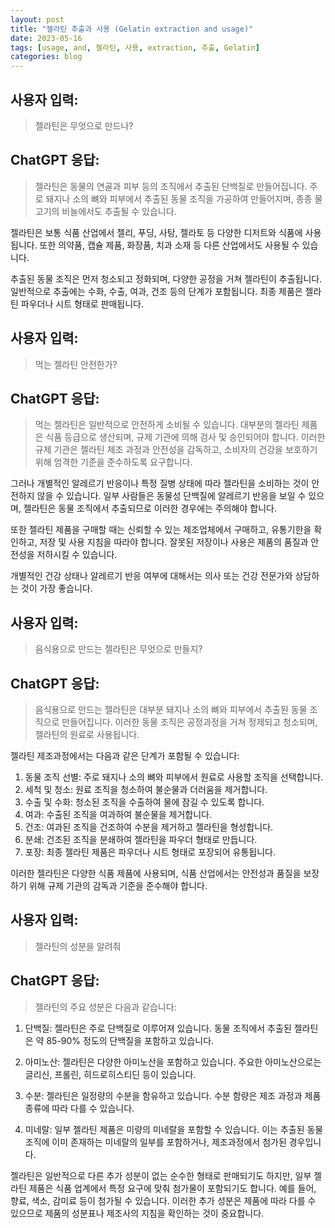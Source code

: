 ```yaml
---
layout: post
title: "젤라틴 추출과 사용 (Gelatin extraction and usage)"
date: 2023-05-16
tags: [usage, and, 젤라틴, 사용, extraction, 추출, Gelatin]
categories: blog
---
```


## 사용자 입력:
> 젤라틴은 무엇으로 만드나?

## ChatGPT 응답:
> 젤라틴은 동물의 연골과 피부 등의 조직에서 추출된 단백질로 만들어집니다. 주로 돼지나 소의 뼈와 피부에서 추출된 동물 조직을 가공하여 만들어지며, 종종 물고기의 비늘에서도 추출될 수 있습니다.

젤라틴은 보통 식품 산업에서 젤리, 푸딩, 사탕, 젤라토 등 다양한 디저트와 식품에 사용됩니다. 또한 의약품, 캡슐 제품, 화장품, 치과 소재 등 다른 산업에서도 사용될 수 있습니다.

추출된 동물 조직은 먼저 청소되고 정화되며, 다양한 공정을 거쳐 젤라틴이 추출됩니다. 일반적으로 추출에는 수화, 수출, 여과, 건조 등의 단계가 포함됩니다. 최종 제품은 젤라틴 파우더나 시트 형태로 판매됩니다.

## 사용자 입력:
> 먹는 젤라틴 안전한가?

## ChatGPT 응답:
> 먹는 젤라틴은 일반적으로 안전하게 소비될 수 있습니다. 대부분의 젤라틴 제품은 식품 등급으로 생산되며, 규제 기관에 의해 검사 및 승인되어야 합니다. 이러한 규제 기관은 젤라틴 제조 과정과 안전성을 감독하고, 소비자의 건강을 보호하기 위해 엄격한 기준을 준수하도록 요구합니다.

그러나 개별적인 알레르기 반응이나 특정 질병 상태에 따라 젤라틴을 소비하는 것이 안전하지 않을 수 있습니다. 일부 사람들은 동물성 단백질에 알레르기 반응을 보일 수 있으며, 젤라틴은 동물 조직에서 추출되므로 이러한 경우에는 주의해야 합니다.

또한 젤라틴 제품을 구매할 때는 신뢰할 수 있는 제조업체에서 구매하고, 유통기한을 확인하고, 저장 및 사용 지침을 따라야 합니다. 잘못된 저장이나 사용은 제품의 품질과 안전성을 저하시킬 수 있습니다.

개별적인 건강 상태나 알레르기 반응 여부에 대해서는 의사 또는 건강 전문가와 상담하는 것이 가장 좋습니다.

## 사용자 입력:
> 음식용으로 만드는 젤라틴은 무엇으로 만들지?

## ChatGPT 응답:
> 음식용으로 만드는 젤라틴은 대부분 돼지나 소의 뼈와 피부에서 추출된 동물 조직으로 만들어집니다. 이러한 동물 조직은 공정과정을 거쳐 정제되고 청소되며, 젤라틴의 원료로 사용됩니다.

젤라틴 제조과정에서는 다음과 같은 단계가 포함될 수 있습니다:

1. 동물 조직 선별: 주로 돼지나 소의 뼈와 피부에서 원료로 사용할 조직을 선택합니다.
2. 세척 및 청소: 원료 조직을 청소하여 불순물과 더러움을 제거합니다.
3. 수출 및 수화: 청소된 조직을 수출하여 물에 잠길 수 있도록 합니다.
4. 여과: 수출된 조직을 여과하여 불순물을 제거합니다.
5. 건조: 여과된 조직을 건조하여 수분을 제거하고 젤라틴을 형성합니다.
6. 분쇄: 건조된 조직을 분쇄하여 젤라틴을 파우더 형태로 만듭니다.
7. 포장: 최종 젤라틴 제품은 파우더나 시트 형태로 포장되어 유통됩니다.

이러한 젤라틴은 다양한 식품 제품에 사용되며, 식품 산업에서는 안전성과 품질을 보장하기 위해 규제 기관의 감독과 기준을 준수해야 합니다.

## 사용자 입력:
> 젤라틴의 성분을 알려줘

## ChatGPT 응답:
> 젤라틴의 주요 성분은 다음과 같습니다:

1. 단백질: 젤라틴은 주로 단백질로 이루어져 있습니다. 동물 조직에서 추출된 젤라틴은 약 85-90% 정도의 단백질을 포함하고 있습니다.

2. 아미노산: 젤라틴은 다양한 아미노산을 포함하고 있습니다. 주요한 아미노산으로는 글리신, 프롤린, 히드로히스티딘 등이 있습니다.

3. 수분: 젤라틴은 일정량의 수분을 함유하고 있습니다. 수분 함량은 제조 과정과 제품 종류에 따라 다를 수 있습니다.

4. 미네랄: 일부 젤라틴 제품은 미량의 미네랄을 포함할 수 있습니다. 이는 추출된 동물 조직에 이미 존재하는 미네랄의 일부를 포함하거나, 제조과정에서 첨가된 경우입니다.

젤라틴은 일반적으로 다른 추가 성분이 없는 순수한 형태로 판매되기도 하지만, 일부 젤라틴 제품은 식품 업계에서 특정 요구에 맞춰 첨가물이 포함되기도 합니다. 예를 들어, 향료, 색소, 감미료 등이 첨가될 수 있습니다. 이러한 추가 성분은 제품에 따라 다를 수 있으므로 제품의 성분표나 제조사의 지침을 확인하는 것이 중요합니다.

